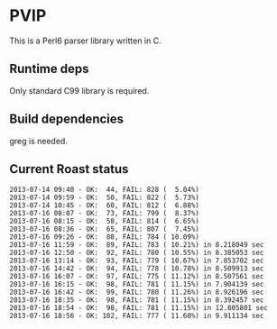 PVIP
====

This is a Perl6 parser library written in C.

Runtime deps
------------

Only standard C99 library is required.

Build dependencies
------------------

greg is needed.


Current Roast status
--------------------

    2013-07-14 09:40 - OK:  44, FAIL: 828 (  5.04%)
    2013-07-14 09:59 - OK:  50, FAIL: 822 (  5.73%)
    2013-07-14 10:45 - OK:  60, FAIL: 812 (  6.88%)
    2013-07-16 08:07 - OK:  73, FAIL: 799 (  8.37%)
    2013-07-16 08:15 - OK:  58, FAIL: 814 (  6.65%)
    2013-07-16 08:36 - OK:  65, FAIL: 807 (  7.45%)
    2013-07-16 09:26 - OK:  88, FAIL: 784 ( 10.09%)
    2013-07-16 11:59 - OK:  89, FAIL: 783 ( 10.21%) in 8.218049 sec
    2013-07-16 12:50 - OK:  92, FAIL: 780 ( 10.55%) in 8.385053 sec
    2013-07-16 13:14 - OK:  93, FAIL: 779 ( 10.67%) in 7.853702 sec
    2013-07-16 14:42 - OK:  94, FAIL: 778 ( 10.78%) in 8.509913 sec
    2013-07-16 16:07 - OK:  97, FAIL: 775 ( 11.12%) in 8.507561 sec
    2013-07-16 16:15 - OK:  98, FAIL: 781 ( 11.15%) in 7.904139 sec
    2013-07-16 16:42 - OK:  99, FAIL: 780 ( 11.26%) in 8.926196 sec
    2013-07-16 18:35 - OK:  98, FAIL: 781 ( 11.15%) in 8.392457 sec
    2013-07-16 18:54 - OK:  98, FAIL: 781 ( 11.15%) in 12.805801 sec
    2013-07-16 18:56 - OK: 102, FAIL: 777 ( 11.60%) in 9.911134 sec

